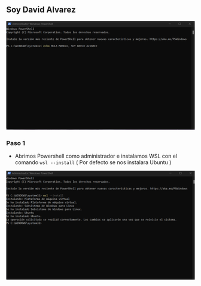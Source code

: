 ## Soy David Alvarez

![Soy david](images/SOYDAVIDCAP1.png)


### Paso 1 
- Abrimos Powershell como administrador e instalamos WSL con el comando  ` wsl --install `  ( Por defecto se nos instalara Ubuntu )
  
 ![Instalacion WSL](images/ubuntuinstalado.png)
